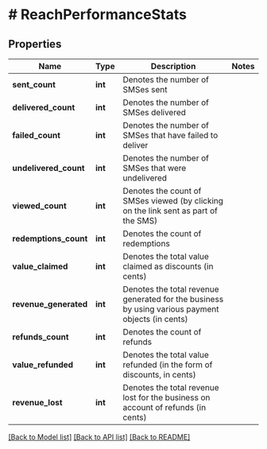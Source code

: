 # # ReachPerformanceStats

## Properties

Name | Type | Description | Notes
------------ | ------------- | ------------- | -------------
**sent_count** | **int** | Denotes the number of SMSes sent |
**delivered_count** | **int** | Denotes the number of SMSes delivered |
**failed_count** | **int** | Denotes the number of SMSes that have failed to deliver |
**undelivered_count** | **int** | Denotes the number of SMSes that were undelivered |
**viewed_count** | **int** | Denotes the count of SMSes viewed (by clicking on the link sent as part of the SMS) |
**redemptions_count** | **int** | Denotes the count of redemptions |
**value_claimed** | **int** | Denotes the total value claimed as discounts (in cents) |
**revenue_generated** | **int** | Denotes the total revenue generated for the business by using various payment objects (in cents) |
**refunds_count** | **int** | Denotes the count of refunds |
**value_refunded** | **int** | Denotes the total value refunded (in the form of discounts, in cents) |
**revenue_lost** | **int** | Denotes the total revenue lost for the business on account of refunds (in cents) |

[[Back to Model list]](../../README.md#models) [[Back to API list]](../../README.md#endpoints) [[Back to README]](../../README.md)
